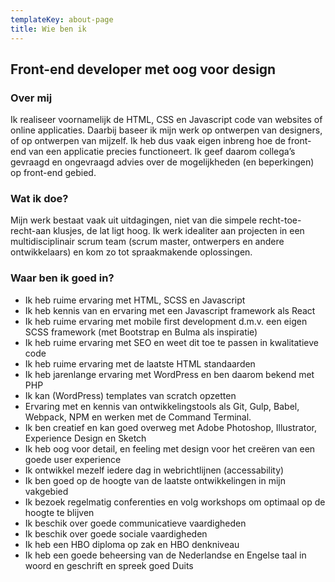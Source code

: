 ```yaml
---
templateKey: about-page
title: Wie ben ik
---
```

## Front-end developer met oog voor design

### Over mij

Ik realiseer voornamelijk de HTML, CSS en Javascript code van websites of online applicaties. Daarbij baseer ik mijn werk op ontwerpen van designers, of op ontwerpen van mijzelf. Ik heb dus vaak eigen inbreng hoe de front-end van een applicatie precies functioneert. Ik geef daarom collega’s gevraagd en ongevraagd advies over de mogelijkheden (en beperkingen) op front-end gebied.

### Wat ik doe?

Mijn werk bestaat vaak uit uitdagingen, niet van die simpele recht-toe-recht-aan klusjes, de lat ligt hoog. Ik werk idealiter aan projecten in een multidisciplinair scrum team (scrum master, ontwerpers en andere ontwikkelaars) en kom zo tot spraakmakende oplossingen.

### Waar ben ik goed in?

* Ik heb ruime ervaring met HTML, SCSS en Javascript
* Ik heb kennis van en ervaring met een Javascript framework als React
* Ik heb ruime ervaring met mobile first development d.m.v. een eigen SCSS framework (met Bootstrap en Bulma als inspiratie)
* Ik heb ruime ervaring met SEO en weet dit toe te passen in kwalitatieve code
* Ik heb ruime ervaring met de laatste HTML standaarden
* Ik heb jarenlange ervaring met WordPress en ben daarom bekend met PHP
* Ik kan (WordPress) templates van scratch opzetten
* Ervaring met en kennis van ontwikkelingstools als Git, Gulp, Babel, Webpack, NPM en werken met de Command Terminal.
* Ik ben creatief en kan goed overweg met Adobe Photoshop, Illustrator, Experience Design en Sketch
* Ik heb oog voor detail, en feeling met design voor het creëren van een goede user experience
* Ik ontwikkel mezelf iedere dag in webrichtlijnen (accessability)
* Ik ben goed op de hoogte van de laatste ontwikkelingen in mijn vakgebied
* Ik bezoek regelmatig conferenties en volg workshops om optimaal op de hoogte te blijven
* Ik beschik over goede communicatieve vaardigheden
* Ik beschik over goede sociale vaardigheden
* Ik heb een HBO diploma op zak en HBO denkniveau
* Ik heb een goede beheersing van de Nederlandse en Engelse taal in woord en geschrift en spreek goed Duits
